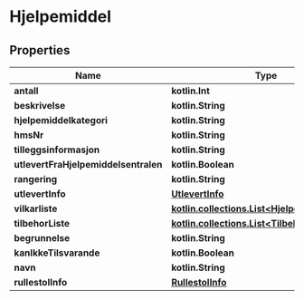 
# Hjelpemiddel

## Properties
Name | Type | Description | Notes
------------ | ------------- | ------------- | -------------
**antall** | **kotlin.Int** |  | 
**beskrivelse** | **kotlin.String** |  | 
**hjelpemiddelkategori** | **kotlin.String** |  | 
**hmsNr** | **kotlin.String** |  | 
**tilleggsinformasjon** | **kotlin.String** |  | 
**utlevertFraHjelpemiddelsentralen** | **kotlin.Boolean** |  | 
**rangering** | **kotlin.String** |  |  [optional]
**utlevertInfo** | [**UtlevertInfo**](UtlevertInfo.md) |  |  [optional]
**vilkarliste** | [**kotlin.collections.List&lt;HjelpemiddelVilkar&gt;**](HjelpemiddelVilkar.md) |  |  [optional]
**tilbehorListe** | [**kotlin.collections.List&lt;Tilbehor&gt;**](Tilbehor.md) |  |  [optional]
**begrunnelse** | **kotlin.String** |  |  [optional]
**kanIkkeTilsvarande** | **kotlin.Boolean** |  |  [optional]
**navn** | **kotlin.String** |  |  [optional]
**rullestolInfo** | [**RullestolInfo**](RullestolInfo.md) |  |  [optional]



